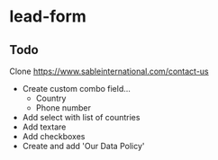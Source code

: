 # lead-form

## Todo

Clone https://www.sableinternational.com/contact-us

- Create custom combo field...
  - Country
  - Phone number
- Add select with list of countries
- Add textare
- Add checkboxes
- Create and add 'Our Data Policy'
